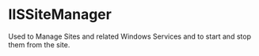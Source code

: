 # IISSiteManager
Used to Manage Sites and related Windows Services and to start and stop them from the site.
